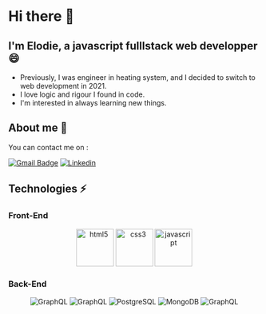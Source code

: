# Hi there 👋

##  I'm Elodie, a javascript fulllstack web developper 😄

- Previously, I was engineer in heating system, and I decided to switch to web development in 2021.
- I love logic and rigour I found in code.
- I'm interested in always learning new things.

## About me  💬
You can contact me on :

[![Gmail Badge](https://img.shields.io/badge/-gmail-c14438?style=for-the-badge&logo=Gmail&logoColorr=white)](mailto:elodie.faivre3@gmail.com)
[![Linkedin](https://img.shields.io/badge/linkedin-%230077B5.svg?style=for-the-badge&logo=linkedin&logoColor=white)](https://www.linkedin.com/in/elodie-faivre)


## Technologies ⚡

### Front-End
<div align="center">
<img src="https://cdn.pixabay.com/photo/2017/08/05/11/16/logo-2582748_960_720.png" alt="html5" height="75px" margin="50px">
<img src="https://cdn.pixabay.com/photo/2017/08/05/11/16/logo-2582747_960_720.png" alt="css3" height="75px" margin="50px">
<img src="https://cdn.pixabay.com/photo/2015/04/23/17/41/javascript-736400_960_720.png" alt="javascript" height="75px" margin="50px">
</div>


### Back-End
<div align="center">
<img src ="https://img.shields.io/badge/NodeJS-%23316192.svg?&style=for-the-badge&logo=express&logoColor=white" alt="GraphQL" > 
  
<img src ="https://img.shields.io/badge/Express-F7DF1E?&style=for-the-badge&logo=express&logoColor=white" alt="GraphQL" > 
  
<img src ="https://img.shields.io/badge/PostgreSQL-61DAFB?&style=for-the-badge&logo=postgresql&logoColor=white"  alt="PostgreSQL" >
  
<img src ="https://img.shields.io/badge/MongoDB-%234ea94b.svg?&style=for-the-badge&logo=mongodb&logoColor=white" alt="MongoDB" > 
  
<img src ="https://img.shields.io/badge/GraphQL-c14438?&style=for-the-badge&logo=graphql&logoColor=white" alt="GraphQL" > 
</div>

<!--
**ElodieFaivre/ElodieFaivre** is a ✨ _special_ ✨ repository because its `README.md` (this file) appears on your GitHub profile.

Here are some ideas to get you started:

- 🔭 I’m currently working on ...
- 🌱 I’m currently learning ...
- 👯 I’m looking to collaborate on ...
- 🤔 I’m looking for help with ...
- 💬 Ask me about ...
- 📫 How to reach me: ...
- 😄 Pronouns: ...
- ⚡ Fun fact: ...
-->

